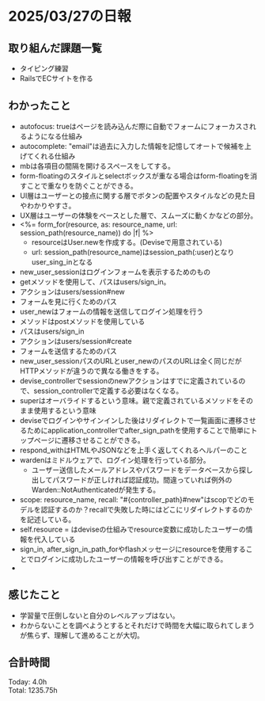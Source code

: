 # 2025/03/27の日報
## 取り組んだ課題一覧
* タイピング練習
*  RailsでECサイトを作る
## わかったこと
* autofocus: trueはページを読み込んだ際に自動でフォームにフォーカスされるようになる仕組み
* autocomplete: "email"は過去に入力した情報を記憶してオートで候補を上げてくれる仕組み
* mbは各項目の間隔を開けるスペースをしてする。
* form-floatingのスタイルとselectボックスが重なる場合はform-floatingを消すことで重なりを防ぐことができる。
* UI層はユーザーとの接点に関する層でボタンの配置やスタイルなどの見た目やわかりやすさ。
* UX層はユーザーの体験をベースとした層で、スムーズに動くかなどの部分。
* <%= form_for(resource, as: resource_name, url: session_path(resource_name)) do |f| %>
  *  resourceはUser.newを作成する。(Deviseで用意されている)
  *  url: session_path(resource_name)はsession_path(:user)となりuser_sing_inとなる
*  new_user_sessionはログインフォームを表示するためのもの
  *  getメソッドを使用して、パスはusers/sign_in。
  *  アクションはusers/session#new
  *  フォームを見に行くためのパス
*  user_newはフォームの情報を送信してログイン処理を行う
  *  メソッドはpostメソッドを使用している
  *  パスはusers/sign_in
  *  アクションはusers/session#create
  *  フォームを送信するためのパス
*  new_user_sessionパスのURLとuser_newのパスのURLは全く同じだがHTTPメソッドが違うので異なる働きをする。
*  devise_controllerでsessionのnewアクションはすでに定義されているので、session_controllerで定義する必要はなくなる。
*  superはオーバライドするという意味。親で定義されているメソッドをそのまま使用するという意味
*  deviseでログインやサインインした後はリダイレクトで一覧画面に遷移させるためにapplication_controllerでafter_sign_pathを使用することで簡単にトップページに遷移させることができる。
*  respond_withはHTMLやJSONなどを上手く返してくれるヘルパーのこと
* wardenはミドルウェアで、ログイン処理を行っている部分。
  * ユーザー送信したメールアドレスやパスワードをデータベースから探し出してパスワードが正しければ認証成功。間違っていれば例外のWarden::NotAuthenticatedが発生する。
*  scope: resource_name, recall: "#{controller_path}#new"はscopでどのモデルを認証するのか？recallで失敗した時にはどこにリダイレクトするのかを記述している。
*  self.resource = はdeviseの仕組みでresource変数に成功したユーザーの情報を代入している
  * sign_in, after_sign_in_path_forやflashメッセージにresourceを使用することでログインに成功したユーザーの情報を呼び出すことができる。
  *    
           
## 感じたこと
* 学習量で圧倒しないと自分のレベルアップはない。
* わからないことを調べようとするとそれだけで時間を大幅に取られてしまうが焦らず、理解して進めることが大切。
##  合計時間 
Today: 4.0h<br>
Total: 1235.75h
